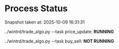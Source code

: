 # Process Status

Snapshot taken at: 2025-10-09 16:31:31

../wintrd/trade_algo.py --task price_update: **RUNNING**

../wintrd/trade_algo.py --task buy_sell: **NOT RUNNING**

